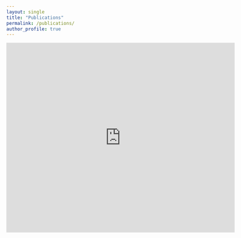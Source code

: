 ```yaml
---
layout: single
title: "Publications"
permalink: /publications/
author_profile: true
---
```


<iframe src="https://scholar.google.com/citations?user=q_N6118AAAAJ&hl=en" width="600" height="500" style="border:none;"></iframe>